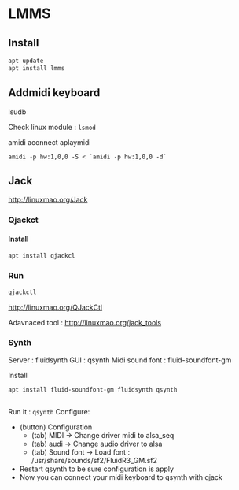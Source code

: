 # LMMS

## Install

```bash
apt update
apt install lmms
```


## Addmidi keyboard

lsudb

Check linux module : ```lsmod```



amidi
aconnect 
aplaymidi


```
amidi -p hw:1,0,0 -S < `amidi -p hw:1,0,0 -d`
```

## Jack

http://linuxmao.org/Jack



### Qjackct

#### Install
```bash
apt install qjackcl
```
### Run
```bash
qjackctl
```

http://linuxmao.org/QJackCtl

Adavnaced tool : http://linuxmao.org/jack_tools

### Synth

Server : fluidsynth
GUI : qsynth
Midi sound font :  fluid-soundfont-gm

Install
```
apt install fluid-soundfont-gm fluidsynth qsynth
```
## 
Run it : ```qsynth```
Configure:
- (button) Configuration
  - (tab) MIDI -> Change driver midi to alsa_seq
  - (tab) audi -> Change audio driver to alsa
  - (tab) Sound font -> Load font : /usr/share/sounds/sf2/FluidR3_GM.sf2
- Restart qsynth to be sure configuration is apply
- Now you can connect your midi keyboard to qsynth with qjack



